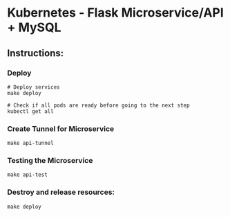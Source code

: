 # Kubernetes - Flask Microservice/API + MySQL

## Instructions:

### Deploy

```
# Deploy services
make deploy

# Check if all pods are ready before going to the next step
kubectl get all
```

### Create Tunnel for Microservice

```
make api-tunnel
```

### Testing the Microservice

```
make api-test
```

### Destroy and release resources:

```
make deploy
```
